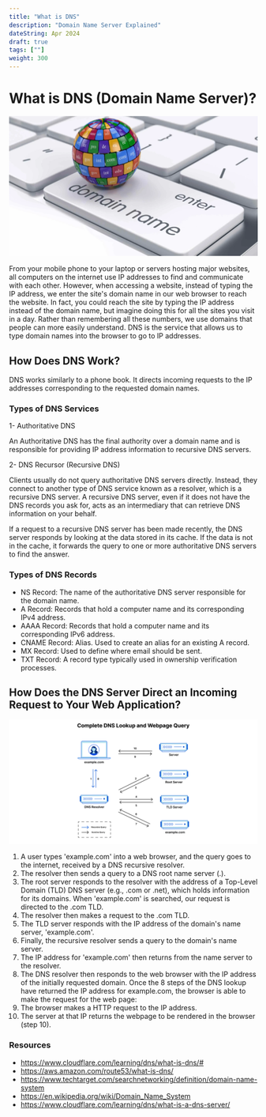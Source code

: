 ```yaml
---
title: "What is DNS"
description: "Domain Name Server Explained"
dateString: Apr 2024
draft: true
tags: [""]
weight: 300
---
```


# What is DNS (Domain Name Server)?

![](https://raw.githubusercontent.com/tyfnacici/tyfnacici/main/static/blog/what-is-dns/domain.webp)

From your mobile phone to your laptop or servers hosting major websites, all computers on the internet use IP addresses to find and communicate with each other. However, when accessing a website, instead of typing the IP address, we enter the site's domain name in our web browser to reach the website. In fact, you could reach the site by typing the IP address instead of the domain name, but imagine doing this for all the sites you visit in a day. Rather than remembering all these numbers, we use domains that people can more easily understand. DNS is the service that allows us to type domain names into the browser to go to IP addresses.

## How Does DNS Work?

DNS works similarly to a phone book. It directs incoming requests to the IP addresses corresponding to the requested domain names.

### Types of DNS Services

1- Authoritative DNS

An Authoritative DNS has the final authority over a domain name and is responsible for providing IP address information to recursive DNS servers.

2- DNS Recursor (Recursive DNS)

Clients usually do not query authoritative DNS servers directly. Instead, they connect to another type of DNS service known as a resolver, which is a recursive DNS server. A recursive DNS server, even if it does not have the DNS records you ask for, acts as an intermediary that can retrieve DNS information on your behalf.

If a request to a recursive DNS server has been made recently, the DNS server responds by looking at the data stored in its cache. If the data is not in the cache, it forwards the query to one or more authoritative DNS servers to find the answer.

### Types of DNS Records

- NS Record: The name of the authoritative DNS server responsible for the domain name.
- A Record: Records that hold a computer name and its corresponding IPv4 address.
- AAAA Record: Records that hold a computer name and its corresponding IPv6 address.
- CNAME Record: Alias. Used to create an alias for an existing A record.
- MX Record: Used to define where email should be sent.
- TXT Record: A record type typically used in ownership verification processes.

## How Does the DNS Server Direct an Incoming Request to Your Web Application?

![](https://raw.githubusercontent.com/tyfnacici/tyfnacici/main/static/blog/what-is-dns/dns-lookup-steps.png)

1. A user types 'example.com' into a web browser, and the query goes to the internet, received by a DNS recursive resolver.
2. The resolver then sends a query to a DNS root name server (.).
3. The root server responds to the resolver with the address of a Top-Level Domain (TLD) DNS server (e.g., .com or .net), which holds information for its domains. When 'example.com' is searched, our request is directed to the .com TLD.
4. The resolver then makes a request to the .com TLD.
5. The TLD server responds with the IP address of the domain's name server, 'example.com'.
6. Finally, the recursive resolver sends a query to the domain's name server.
7. The IP address for 'example.com' then returns from the name server to the resolver.
8. The DNS resolver then responds to the web browser with the IP address of the initially requested domain.
Once the 8 steps of the DNS lookup have returned the IP address for example.com, the browser is able to make the request for the web page:
9. The browser makes a HTTP request to the IP address.
10. The server at that IP returns the webpage to be rendered in the browser (step 10).

### Resources

- https://www.cloudflare.com/learning/dns/what-is-dns/#
- https://aws.amazon.com/route53/what-is-dns/
- https://www.techtarget.com/searchnetworking/definition/domain-name-system
- https://en.wikipedia.org/wiki/Domain_Name_System
- https://www.cloudflare.com/learning/dns/what-is-a-dns-server/